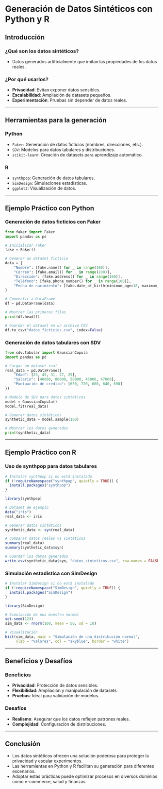 # Generación de Datos Sintéticos con Python y R

## Introducción

### ¿Qué son los datos sintéticos?
- Datos generados artificialmente que imitan las propiedades de los datos reales.

### ¿Por qué usarlos?
- **Privacidad**: Evitan exponer datos sensibles.
- **Escalabilidad**: Ampliación de datasets pequeños.
- **Experimentación**: Pruebas sin depender de datos reales.

---

## Herramientas para la generación

### Python
- `Faker`: Generación de datos ficticios (nombres, direcciones, etc.).
- `SDV`: Modelos para datos tabulares y distribuciones.
- `scikit-learn`: Creación de datasets para aprendizaje automático.

### R
- `synthpop`: Generación de datos tabulares.
- `SimDesign`: Simulaciones estadísticas.
- `ggplot2`: Visualización de datos.

---

## Ejemplo Práctico con Python

### Generación de datos ficticios con Faker
```python
from faker import Faker
import pandas as pd

# Inicializar Faker
fake = Faker()

# Generar un dataset ficticio
data = {
    "Nombre": [fake.name() for _ in range(100)],
    "Correo": [fake.email() for _ in range(100)],
    "Dirección": [fake.address() for _ in range(100)],
    "Teléfono": [fake.phone_number() for _ in range(100)],
    "Fecha de nacimiento": [fake.date_of_birth(minimum_age=18, maximum_age=90) for _ in range(100)]
}

# Convertir a DataFrame
df = pd.DataFrame(data)

# Mostrar las primeras filas
print(df.head())

# Guardar el dataset en un archivo CSV
df.to_csv("datos_ficticios.csv", index=False)
```

### Generación de datos tabulares con SDV
```python
from sdv.tabular import GaussianCopula
import pandas as pd

# Cargar un dataset real
real_data = pd.DataFrame({
    "Edad": [23, 45, 31, 27, 29],
    "Salario": [40000, 80000, 50000, 45000, 47000],
    "Puntuación de crédito": [650, 720, 680, 640, 690]
})

# Modelo de SDV para datos sintéticos
model = GaussianCopula()
model.fit(real_data)

# Generar datos sintéticos
synthetic_data = model.sample(100)

# Mostrar los datos generados
print(synthetic_data)
```

---

## Ejemplo Práctico con R

### Uso de synthpop para datos tabulares
```R
# Instalar synthpop si no está instalado
if (!requireNamespace("synthpop", quietly = TRUE)) {
  install.packages("synthpop")
}

library(synthpop)

# Dataset de ejemplo
data("iris")
real_data <- iris

# Generar datos sintéticos
synthetic_data <- syn(real_data)

# Comparar datos reales vs sintéticos
summary(real_data)
summary(synthetic_data$syn)

# Guardar los datos generados
write.csv(synthetic_data$syn, "datos_sinteticos.csv", row.names = FALSE)
```

### Simulación estadística con SimDesign
```R
# Instalar SimDesign si no está instalado
if (!requireNamespace("SimDesign", quietly = TRUE)) {
  install.packages("SimDesign")
}

library(SimDesign)

# Simulación de una muestra normal
set.seed(123)
sim_data <- rnorm(100, mean = 50, sd = 10)

# Visualización
hist(sim_data, main = "Simulación de una distribución normal",
     xlab = "Valores", col = "skyblue", border = "white")
```

---

## Beneficios y Desafíos

### Beneficios
- **Privacidad**: Protección de datos sensibles.
- **Flexibilidad**: Ampliación y manipulación de datasets.
- **Pruebas**: Ideal para validación de modelos.

### Desafíos
- **Realismo**: Asegurar que los datos reflejen patrones reales.
- **Complejidad**: Configuración de distribuciones.

---

## Conclusión
- Los datos sintéticos ofrecen una solución poderosa para proteger la privacidad y escalar experimentos.
- Las herramientas en Python y R facilitan su generación para diferentes escenarios.
- Adoptar estas prácticas puede optimizar procesos en diversos dominios como e-commerce, salud y finanzas.
